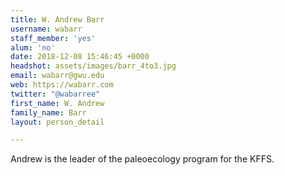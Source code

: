 ```yaml
---
title: W. Andrew Barr
username: wabarr
staff_member: 'yes'
alum: 'no'
date: 2018-12-08 15:46:45 +0000
headshot: assets/images/barr_4to3.jpg
email: wabarr@gwu.edu
web: https://wabarr.com
twitter: "@wabarree"
first_name: W. Andrew
family_name: Barr
layout: person_detail

---
```

Andrew is the leader of the paleoecology program for the KFFS.